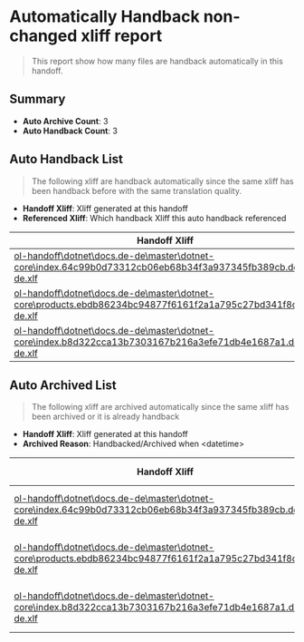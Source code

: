 # Automatically Handback non-changed xliff report
> This report show how many files are handback automatically in this handoff.

## Summary
* **Auto Archive Count**: 3
* **Auto Handback Count**: 3

## Auto Handback List
> The following xliff are handback automatically since the same xliff has been handback before with the same translation quality.

* **Handoff Xliff**: Xliff generated at this handoff
* **Referenced Xliff**: Which handback Xliff this auto handback referenced

| Handoff Xliff | Referenced Xliff | 
| --- | --- | 
| [ol-handoff\dotnet\docs.de-de\master\dotnet-core\index.64c99b0d73312cb06eb68b34f3a937345fb389cb.de-de.xlf](https://github.com/dotnet/docs.handoff/blob/ba69b2b0f25723a63f32c2a362c2978530efd5e9/ol-handoff/dotnet/docs.de-de/master/dotnet-core/index.64c99b0d73312cb06eb68b34f3a937345fb389cb.de-de.xlf) | [ol-handback\dotnet\docs.de-de\master\ht-p1\index.64c99b0d73312cb06eb68b34f3a937345fb389cb.de-de.xlf](https://github.com/dotnet/docs.handback/blob/f6781fd031bf57194c013bd728a86ce0394de3a6/ol-handback/dotnet/docs.de-de/master/ht-p1/index.64c99b0d73312cb06eb68b34f3a937345fb389cb.de-de.xlf) | 
| [ol-handoff\dotnet\docs.de-de\master\dotnet-core\products.ebdb86234bc94877f6161f2a1a795c27bd341f8c.de-de.xlf](https://github.com/dotnet/docs.handoff/blob/ba69b2b0f25723a63f32c2a362c2978530efd5e9/ol-handoff/dotnet/docs.de-de/master/dotnet-core/products.ebdb86234bc94877f6161f2a1a795c27bd341f8c.de-de.xlf) | [ol-handback\dotnet\docs.de-de\master\ht-p1\products.ebdb86234bc94877f6161f2a1a795c27bd341f8c.de-de.xlf](https://github.com/dotnet/docs.handback/blob/f6781fd031bf57194c013bd728a86ce0394de3a6/ol-handback/dotnet/docs.de-de/master/ht-p1/products.ebdb86234bc94877f6161f2a1a795c27bd341f8c.de-de.xlf) | 
| [ol-handoff\dotnet\docs.de-de\master\dotnet-core\index.b8d322cca13b7303167b216a3efe71db4e1687a1.de-de.xlf](https://github.com/dotnet/docs.handoff/blob/ba69b2b0f25723a63f32c2a362c2978530efd5e9/ol-handoff/dotnet/docs.de-de/master/dotnet-core/index.b8d322cca13b7303167b216a3efe71db4e1687a1.de-de.xlf) | [ol-handback\dotnet\docs.de-de\master\ht-p1\index.b8d322cca13b7303167b216a3efe71db4e1687a1.de-de.xlf](https://github.com/dotnet/docs.handback/blob/35137098ae8b778e11c7a70541283f4e907b91ed/ol-handback/dotnet/docs.de-de/master/ht-p1/index.b8d322cca13b7303167b216a3efe71db4e1687a1.de-de.xlf) | 

## Auto Archived List
> The following xliff are archived automatically since the same xliff has been archived or it is already handback

* **Handoff Xliff**: Xliff generated at this handoff
* **Archived Reason**: Handbacked/Archived when &lt;datetime&gt;

| Handoff Xliff | Archived Reason | 
| --- | --- | 
| [ol-handoff\dotnet\docs.de-de\master\dotnet-core\index.64c99b0d73312cb06eb68b34f3a937345fb389cb.de-de.xlf](https://github.com/dotnet/docs.handoff/blob/ba69b2b0f25723a63f32c2a362c2978530efd5e9/ol-handoff/dotnet/docs.de-de/master/dotnet-core/index.64c99b0d73312cb06eb68b34f3a937345fb389cb.de-de.xlf) | Archived when 16/11/18 07:25 | 
| [ol-handoff\dotnet\docs.de-de\master\dotnet-core\products.ebdb86234bc94877f6161f2a1a795c27bd341f8c.de-de.xlf](https://github.com/dotnet/docs.handoff/blob/ba69b2b0f25723a63f32c2a362c2978530efd5e9/ol-handoff/dotnet/docs.de-de/master/dotnet-core/products.ebdb86234bc94877f6161f2a1a795c27bd341f8c.de-de.xlf) | Archived when 16/11/18 07:25 | 
| [ol-handoff\dotnet\docs.de-de\master\dotnet-core\index.b8d322cca13b7303167b216a3efe71db4e1687a1.de-de.xlf](https://github.com/dotnet/docs.handoff/blob/ba69b2b0f25723a63f32c2a362c2978530efd5e9/ol-handoff/dotnet/docs.de-de/master/dotnet-core/index.b8d322cca13b7303167b216a3efe71db4e1687a1.de-de.xlf) | Archived when 16/11/18 07:25 | 


